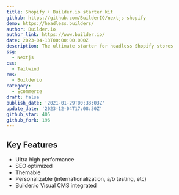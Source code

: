 ```yaml
---
title: Shopify + Builder.io starter kit
github: https://github.com/BuilderIO/nextjs-shopify
demo: https://headless.builders/
author: Builder.io
author_link: https://www.builder.io/
date: 2023-04-13T00:00:00.000Z
description: The ultimate starter for headless Shopify stores
ssg:
  - Nextjs
css:
  - Tailwind
cms:
  - Builderio
category:
  - Ecommerce
draft: false
publish_date: '2021-01-29T00:33:03Z'
update_date: '2023-12-04T17:08:30Z'
github_star: 405
github_fork: 196
---
```


## Key Features

- Ultra high performance
- SEO optimized
- Themable
- Personalizable (internationalization, a/b testing, etc)
- Builder.io Visual CMS integrated
